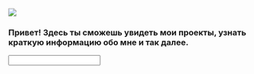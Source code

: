 # ![](https://img.novosti-n.org/upload/ukraine/892003.jpg)
### Привет! Здесь ты сможешь увидеть мои проекты, узнать краткую информацию обо мне и так далее.



<input> </input>
